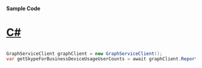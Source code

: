 #### Sample Code
# [C#](#tab/Csharp)

```C#

GraphServiceClient graphClient = new GraphServiceClient();
var getSkypeForBusinessDeviceUsageUserCounts = await graphClient.Reports.GetSkypeForBusinessDeviceUsageUserCounts().Request().GetAsync();

```